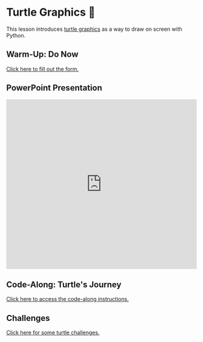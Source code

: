 # Turtle Graphics 🐢
This lesson introduces [turtle graphics](https://docs.python.org/3/library/turtle.html) as a way to draw on screen with Python.

## Warm-Up: Do Now
[Click here to fill out the form.](https://forms.office.com/r/cHvwkbZDUL)

## PowerPoint Presentation
<iframe src='https://view.officeapps.live.com/op/embed.aspx?src=https://hylandtechoutreach.github.io/ucs-py/Turtle/Turtle.pptx' width='100%' height='450px' frameborder='0'></iframe>

## Code-Along: Turtle's Journey
[Click here to access the code-along instructions.](CodeAlongTurtle.md)

## Challenges
[Click here for some turtle challenges.](ChallengesTurtle.md)
